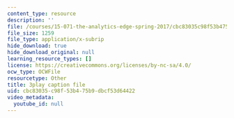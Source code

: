 ```yaml
---
content_type: resource
description: ''
file: /courses/15-071-the-analytics-edge-spring-2017/cbc83035c98f53b475b9dbcf53d64422_bzxoBEh4is8.srt
file_size: 1259
file_type: application/x-subrip
hide_download: true
hide_download_original: null
learning_resource_types: []
license: https://creativecommons.org/licenses/by-nc-sa/4.0/
ocw_type: OCWFile
resourcetype: Other
title: 3play caption file
uid: cbc83035-c98f-53b4-75b9-dbcf53d64422
video_metadata:
  youtube_id: null
---
```


